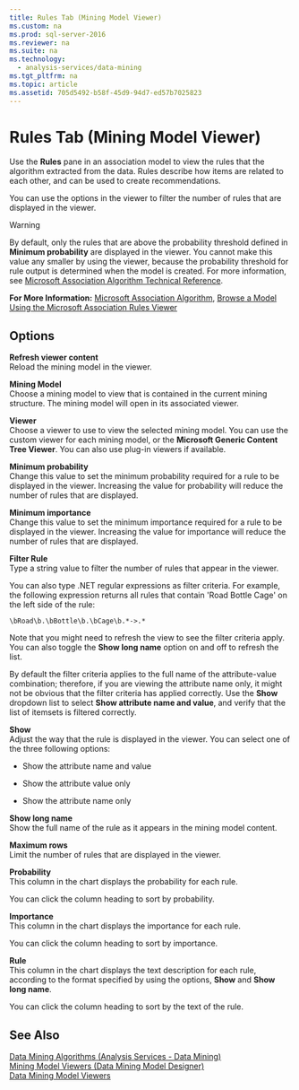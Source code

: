 ```yaml
---
title: Rules Tab (Mining Model Viewer)
ms.custom: na
ms.prod: sql-server-2016
ms.reviewer: na
ms.suite: na
ms.technology: 
  - analysis-services/data-mining
ms.tgt_pltfrm: na
ms.topic: article
ms.assetid: 705d5492-b58f-45d9-94d7-ed57b7025823
---
```

# Rules Tab (Mining Model Viewer)
  Use the **Rules** pane in an association model to view the rules that the algorithm extracted from the data. Rules describe how items are related to each other, and can be used to create recommendations.  
  
 You can use the options in the viewer to filter the number of rules that are displayed in the viewer.  
  
> [!WARNING]  
>  By default, only the rules that are above the probability threshold defined in **Minimum probability** are displayed in the viewer. You cannot make this value any smaller by using the viewer, because the probability threshold for rule output is determined when the model is created. For more information, see [Microsoft Association Algorithm Technical Reference](../../Topics/TopicNameNotContainA/Microsoft-Association-Algorithm-Technical-Reference.md).  
  
 **For More Information:** [Microsoft Association Algorithm](../../Topics/TopicNameNotContainA/Microsoft-Association-Algorithm.md), [Browse a Model Using the Microsoft Association Rules Viewer](../../Topics/TopicNameContainA/Browse-a-Model-Using-the-Microsoft-Association-Rules-Viewer.md)  
  
## Options  
 **Refresh viewer content**  
 Reload the mining model in the viewer.  
  
 **Mining Model**  
 Choose a mining model to view that is contained in the current mining structure. The mining model will open in its associated viewer.  
  
 **Viewer**  
 Choose a viewer to use to view the selected mining model. You can use the custom viewer for each mining model, or the **Microsoft Generic Content Tree Viewer**. You can also use plug\-in viewers if available.  
  
 **Minimum probability**  
 Change this value to set the minimum probability required for a rule to be displayed in the viewer. Increasing the value for probability will reduce the number of rules that are displayed.  
  
 **Minimum importance**  
 Change this value to set the minimum importance required for a rule to be displayed in the viewer. Increasing the value for importance will reduce the number of rules that are displayed.  
  
 **Filter Rule**  
 Type a string value to filter the number of rules that appear in the viewer.  
  
 You can also type .NET regular expressions as filter criteria. For example, the following expression returns all rules that contain 'Road Bottle Cage' on the left side of the rule:  
  
 `\bRoad\b.\bBottle\b.\bCage\b.*->.*`  
  
 Note that you might need to refresh the view to see the filter criteria apply. You can also toggle the **Show long name** option on and off to refresh the list.  
  
 By default the filter criteria applies to the full name of the attribute\-value combination; therefore, if you are viewing the attribute name only, it might not be obvious that the filter criteria has applied correctly. Use the **Show** dropdown list to select **Show attribute name and value**, and verify that the list of itemsets is filtered correctly.  
  
 **Show**  
 Adjust the way that the rule is displayed in the viewer. You can select one of the three following options:  
  
-   Show the attribute name and value  
  
-   Show the attribute value only  
  
-   Show the attribute name only  
  
 **Show long name**  
 Show the full name of the rule as it appears in the mining model content.  
  
 **Maximum rows**  
 Limit the number of rules that are displayed in the viewer.  
  
 **Probability**  
 This column in the chart displays the probability for each rule.  
  
 You can click the column heading to sort by probability.  
  
 **Importance**  
 This column in the chart displays the importance for each rule.  
  
 You can click the column heading to sort by importance.  
  
 **Rule**  
 This column in the chart displays the text description for each rule, according to the format specified by using the options, **Show** and **Show long name**.  
  
 You can click the column heading to sort by the text of the rule.  
  
## See Also  
 [Data Mining Algorithms &#40;Analysis Services - Data Mining&#41;](../../Topics/TopicNameNotContainA/Data-Mining-Algorithms--Analysis-Services---Data-Mining-.md)   
 [Mining Model Viewers &#40;Data Mining Model Designer&#41;](../../Topics/TopicNameNotContainA/Mining-Model-Viewers--Data-Mining-Model-Designer-.md)   
 [Data Mining Model Viewers](../../Topics/TopicNameNotContainA/Data-Mining-Model-Viewers.md)  
  
  